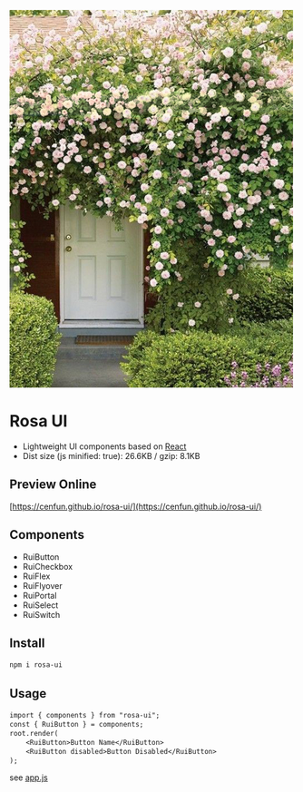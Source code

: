 ![](/scripts/rosa.jpg)

# Rosa UI
- Lightweight UI components based on [React](https://github.com/facebook/react/)
- Dist size (js minified: true): 26.6KB / gzip: 8.1KB

## Preview Online
[https://cenfun.github.io/rosa-ui/](https://cenfun.github.io/rosa-ui/)

## Components
* RuiButton  
* RuiCheckbox  
* RuiFlex  
* RuiFlyover  
* RuiPortal  
* RuiSelect  
* RuiSwitch  

## Install
```sh
npm i rosa-ui
```

## Usage
```
import { components } from "rosa-ui";
const { RuiButton } = components;
root.render(
    <RuiButton>Button Name</RuiButton>
    <RuiButton disabled>Button Disabled</RuiButton>
);
```
see [app.js](/packages/app/src/app.js)